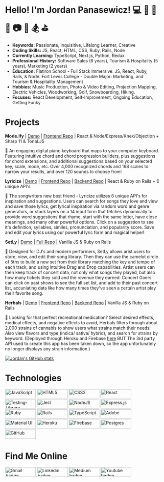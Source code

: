 # Hello! I'm Jordan Panasewicz! 💻 🎵 🎺 🎹 📷 🎥 🏂 ⛳ 
<ul>
  <li><b>Keywords:</b> Passionate, Inquisitive, Lifelong Learner, Creative</li>
  <li><b>Coding Skills:</b> JS, React, HTML, CSS, Ruby, Rails, Node</li>
  <li><b>Currently Learning:</b> TypeScript, Next.js, Python, Redux</li>
  <li><b>Professional History:</b> Software Sales (6 years), Tourism & Hospitality (5 years), Marketing (2 years)</li>
  <li><b>Education:</b> Flatiron School - Full Stack Immersive: JS, React, Ruby, Rails, & Node. Fort Lewis College - Double Major: Marketing, and Tourism & Hospitality Management</li>
  <li><b>Hobbies:</b> Music Production, Photo & Video Editing, Projection Mapping, Electric Vehicles, Woodworking, Golf, Snowboarding, Hiking.</li>
  <li><b>Focuses:</b> React Development, Self-Improvement, Ongoing Education, Getting Funky</li>
</ul>

# Projects

**Mode.ify** | [Demo](https://www.youtube.com/watch?v=HNiOuJO_xKI) | [Frontend Repo](https://github.com/JorPan/musicly-frontend) | React & Node/Express/Knex/Objection + Sharp 11 & Tonal.JS

🎹   An engaging digital piano keyboard that maps to your computer keyboard. Featuring intuitive chord and chord progression builders, plus suggestions for chord extensions, and additional suggestions based on your selected key, scale, mode, etc. Over 4,000 recognized chords and 168 scales to narrow your results, and over 120 sounds to choose from! 

**Lyricize** | [Demo](https://www.youtube.com/watch?v=xNXhS0R3J9k&feature=youtu.be) | [Frontend Repo](https://github.com/JorPan/lyricize-frontend) | [Backend Repo](https://github.com/JorPan/lyricize-backend) | React & Ruby on Rails + 6 unique API's 

🎤  The songwriters new best friend - Lyricize utilizes 6 unique API's for inspiration and suggestions. Users can search for songs they love and view and save those lyrics, get lyrical inspiration via random word and genre generators, or stack layers on a 14 input form that fetches dynamically to provide word suggestions that rhyme, start with the same letter, have close meanings, and many other powerful options. Click on a suggestion to see it's definition, syllables, similes, pronunciation, and popularity score. Save and edit your lyrics using our powerful lyric form and magical helper! 

**SetLy** | [Demo](https://www.youtube.com/watch?v=T71Ynuger6M&feature=youtu.be) | [Full Repo](https://github.com/JorPan/realSetLy) | Vanilla JS & Ruby on Rails

🎵 Designed for DJ's and modern performers, SetLy allows arist users to store, view, and edit their song library. Then they can use the camelot circle of 5ths to build a new set from their library matching the key and tempo of each track, and using intuitive Drag and Drop capabilities. Artist users can then keep track of concert data, not only what songs they played, but also how many tickets they sold and the revenue they earned. Concert Goers can click on past shows to see the full set list, and add to their past concert list, accunlating data like how many times they've seen a certain artist play their favorite song.

**Herbals** | [Demo](https://youtu.be/DBSvbyIl-LU) | [Frontend Repo](https://github.com/JorPan/HerbalsFrontend) | [Backend Repo](https://github.com/JorPan/HerbalsBackend) | Vanilla JS & Ruby on Rails

🌿 Looking for that perfect recreational medication? Select desired effects, medical effects, and negative effects to avoid, Herbals filters through about 2,000 strains of cannabis to show users what strains match their needs! Also view flavors and type (indica/ sativa/ hybrid), and search for strains by keyword. (Deployed through Heroku and Firebase [here](https://herbalstrains.web.app/) BUT The 3rd party API used to create this app has been taken down, so the app unfortunately no longer displays any strain information.)

[![Jordan's GitHub stats](https://github-readme-stats.vercel.app/api?username=jorpan&show_icons=true&theme=tokyonight)](https://github.com/jorpan/github-readme-stats)

# Technologies
<p><img alt="JavaScript" src="https://img.shields.io/badge/javascript%20-%23323330.svg?&style=for-the-badge&logo=javascript&logoColor=%23F7DF1E" height=30 width=100/>
<img alt="HTML5" src="https://img.shields.io/badge/html5%20-%23E34F26.svg?&style=for-the-badge&logo=html5&logoColor=white" height=30 width=100/>
<img alt="CSS3" src="https://img.shields.io/badge/css3%20-%231572B6.svg?&style=for-the-badge&logo=css3&logoColor=white" height=30 width=100/>
<img alt="React" src="https://img.shields.io/badge/react%20-%2320232a.svg?&style=for-the-badge&logo=react&logoColor=%2361DAFB" height=30 width=100/>
<img alt="Testing-Library" src="https://img.shields.io/badge/-Testing%20Library-%23E33332?&style=for-the-badge&logo=testing-library&logoColor=white" height=30 width=100/>
<img alt="Jest" src="https://img.shields.io/badge/-jest-%23C21325?&style=for-the-badge&logo=jest&logoColor=white" height=30 width=100/>
<img alt="NodeJS" src="https://img.shields.io/badge/node.js%20-%2343853D.svg?&style=for-the-badge&logo=node.js&logoColor=white" height=30 width=100/>
<img alt="Express.js" src="https://img.shields.io/badge/express.js%20-%23404d59.svg?&style=for-the-badge" height=30 width=100/>
<img alt="Ruby" src="https://img.shields.io/badge/ruby-%23CC342D.svg?&style=for-the-badge&logo=ruby&logoColor=white" height=30 width=100/>
<img alt="Rails" src="https://img.shields.io/badge/rails%20-%23CC0000.svg?&style=for-the-badge&logo=ruby-on-rails&logoColor=white" height=30 width=100/>
<img alt="TypeScript" src="https://img.shields.io/badge/typescript%20-%23007ACC.svg?&style=for-the-badge&logo=typescript&logoColor=white" height=30 width=100/>
<img alt="Adobe" src="https://img.shields.io/badge/adobe%20-%23FF0000.svg?&style=for-the-badge&logo=adobe&logoColor=white" height=30 width=100/>
<img alt="Material UI" src="https://img.shields.io/badge/material%20ui%20-%230081CB.svg?&style=for-the-badge&logo=material-ui&logoColor=white" height=30 width=100/>
<img alt="Heroku" src="https://img.shields.io/badge/heroku%20-%23430098.svg?&style=for-the-badge&logo=heroku&logoColor=white" height=30 width=100/>
<img alt="Firebase" src="https://img.shields.io/badge/firebase%20-%23039BE5.svg?&style=for-the-badge&logo=firebase" height=30 width=100/>
<img alt="Postgres" src ="https://img.shields.io/badge/postgres-%23316192.svg?&style=for-the-badge&logo=postgresql&logoColor=white" height=30 width=100/>
<img alt="GitHub" src="https://img.shields.io/badge/github%20-%23121011.svg?&style=for-the-badge&logo=github&logoColor=white" height=30 width=100/>
</p>

# Find Me Online

<p><a href="mailto:jbpanasewicz@gmail.com"><img src="https://img.shields.io/badge/gmail-%23fd1745.svg?&style=for-the-badge&logo=gmail&logoColor=white" height=30 width=100 alt="Gmail badge"> 
<a href="https://www.linkedin.com/in/jordan-panasewicz/"><img src="https://img.shields.io/badge/linkedin-%230064e7.svg?&style=for-the-badge&logo=linkedin&logoColor=white" height=30 width=100 alt="Linkedin badge">
<a href="https://jorpantech.medium.com/"><img src="https://img.shields.io/badge/medium-%238700f5.svg?&style=for-the-badge&logo=medium&logoColor=white" height=30 width=100 alt="Medium badge">
<a href="https://www.youtube.com/channel/UC7kqpbrNDD88o0yyEJ-lDGg/videos"><img src="https://img.shields.io/badge/youtube-%23FF0000.svg?&style=for-the-badge&logo=youtube&logoColor=white" height=30 width=100 alt="Youtube badge"> </p>


